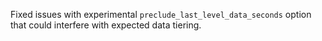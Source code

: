 Fixed issues with experimental `preclude_last_level_data_seconds` option that could interfere with expected data tiering.
